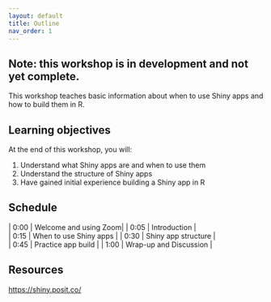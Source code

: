 ```yaml
---
layout: default
title: Outline
nav_order: 1
---
```


## Note: this workshop is in development and not yet complete.

This workshop teaches basic information about when to use Shiny apps and how to build them in R.

## Learning objectives

At the end of this workshop, you will:
1. Understand what Shiny apps are and when to use them
2. Understand the structure of Shiny apps
3. Have gained initial experience building a Shiny app in R

## Schedule

| 0:00 | Welcome and using Zoom|
| 0:05 | Introduction |  
| 0:15 | When to use Shiny apps |
| 0:30 | Shiny app structure |   
| 0:45 | Practice app build |
| 1:00 | Wrap-up and Discussion |

## Resources
https://shiny.posit.co/
